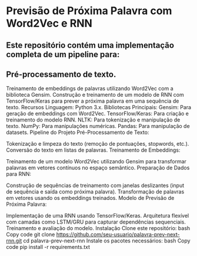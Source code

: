# Previsão de Próxima Palavra com Word2Vec e RNN
## Este repositório contém uma implementação completa de um pipeline para:

## Pré-processamento de texto.
Treinamento de embeddings de palavras utilizando Word2Vec com a biblioteca Gensim.
Construção e treinamento de um modelo de RNN com TensorFlow/Keras para prever a próxima palavra em uma sequência de texto.
Recursos
Linguagem: Python 3.x.
Bibliotecas Principais:
Gensim: Para geração de embeddings com Word2Vec.
TensorFlow/Keras: Para criação e treinamento do modelo RNN.
NLTK: Para tokenização e manipulação de texto.
NumPy: Para manipulações numéricas.
Pandas: Para manipulação de datasets.
Pipeline do Projeto
Pré-Processamento de Texto:

Tokenização e limpeza do texto (remoção de pontuações, stopwords, etc.).
Conversão do texto em listas de palavras.
Treinamento de Embeddings:

Treinamento de um modelo Word2Vec utilizando Gensim para transformar palavras em vetores contínuos no espaço semântico.
Preparação de Dados para RNN:

Construção de sequências de treinamento com janelas deslizantes (input de sequência e saída como próxima palavra).
Transformação de palavras em vetores usando os embeddings treinados.
Modelo de Previsão de Próxima Palavra:

Implementação de uma RNN usando TensorFlow/Keras.
Arquitetura flexível com camadas como LSTM/GRU para capturar dependências sequenciais.
Treinamento e avaliação do modelo.
Instalação
Clone este repositório:
bash
Copy code
git clone https://github.com/seu-usuario/palavra-prev-next-rnn.git
cd palavra-prev-next-rnn
Instale os pacotes necessários:
bash
Copy code
pip install -r requirements.txt
